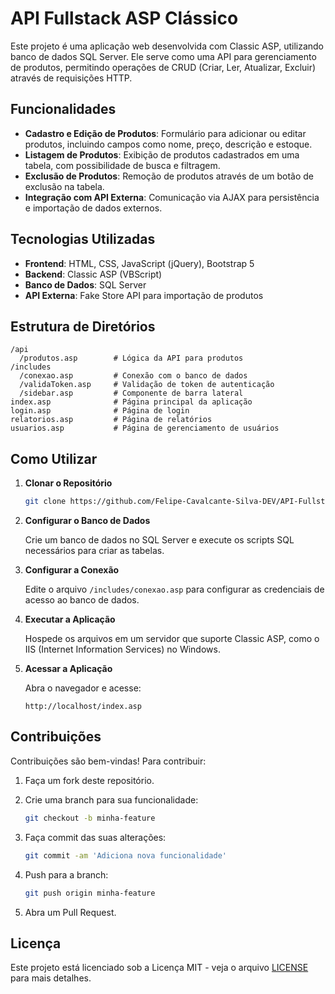 # API Fullstack ASP Clássico

Este projeto é uma aplicação web desenvolvida com Classic ASP, utilizando banco de dados SQL Server.
Ele serve como uma API para gerenciamento de produtos, permitindo operações de CRUD (Criar, Ler, Atualizar, Excluir) através de requisições HTTP.

## Funcionalidades

* **Cadastro e Edição de Produtos**: Formulário para adicionar ou editar produtos, incluindo campos como nome, preço, descrição e estoque.
* **Listagem de Produtos**: Exibição de produtos cadastrados em uma tabela, com possibilidade de busca e filtragem.
* **Exclusão de Produtos**: Remoção de produtos através de um botão de exclusão na tabela.
* **Integração com API Externa**: Comunicação via AJAX para persistência e importação de dados externos.

## Tecnologias Utilizadas

* **Frontend**: HTML, CSS, JavaScript (jQuery), Bootstrap 5
* **Backend**: Classic ASP (VBScript)
* **Banco de Dados**: SQL Server
* **API Externa**: Fake Store API para importação de produtos

## Estrutura de Diretórios

```
/api
  /produtos.asp        # Lógica da API para produtos
/includes
  /conexao.asp         # Conexão com o banco de dados
  /validaToken.asp     # Validação de token de autenticação
  /sidebar.asp         # Componente de barra lateral
index.asp              # Página principal da aplicação
login.asp              # Página de login
relatorios.asp         # Página de relatórios
usuarios.asp           # Página de gerenciamento de usuários
```

## Como Utilizar

1. **Clonar o Repositório**

   ```bash
   git clone https://github.com/Felipe-Cavalcante-Silva-DEV/API-Fullstack-ASP-Classico.git
   ```

2. **Configurar o Banco de Dados**

   Crie um banco de dados no SQL Server e execute os scripts SQL necessários para criar as tabelas.

3. **Configurar a Conexão**

   Edite o arquivo `/includes/conexao.asp` para configurar as credenciais de acesso ao banco de dados.

4. **Executar a Aplicação**

   Hospede os arquivos em um servidor que suporte Classic ASP, como o IIS (Internet Information Services) no Windows.

5. **Acessar a Aplicação**

   Abra o navegador e acesse:

   ```
   http://localhost/index.asp
   ```

## Contribuições

Contribuições são bem-vindas! Para contribuir:

1. Faça um fork deste repositório.

2. Crie uma branch para sua funcionalidade:

   ```bash
   git checkout -b minha-feature
   ```

3. Faça commit das suas alterações:

   ```bash
   git commit -am 'Adiciona nova funcionalidade'
   ```

4. Push para a branch:

   ```bash
   git push origin minha-feature
   ```

5. Abra um Pull Request.

## Licença

Este projeto está licenciado sob a Licença MIT - veja o arquivo [LICENSE](LICENSE) para mais detalhes.
